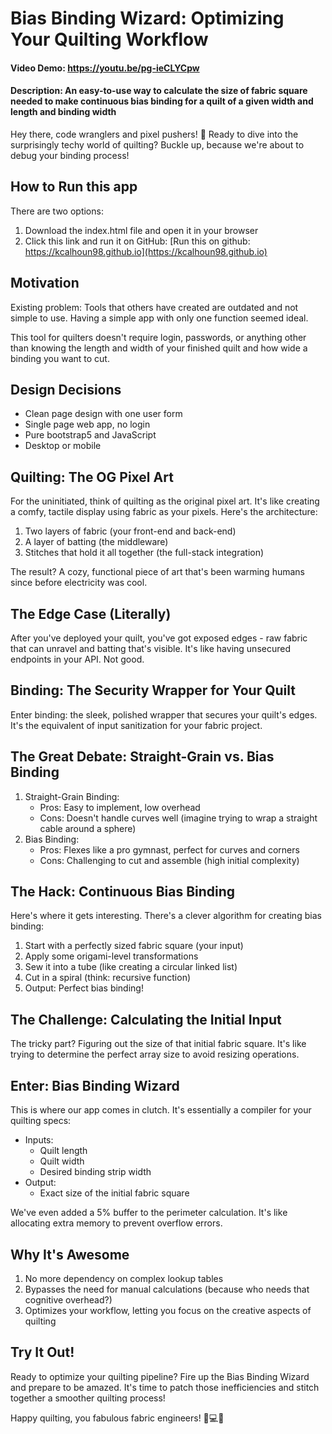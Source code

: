 # **Bias Binding Wizard: Optimizing Your Quilting Workflow**
#### Video Demo:  https://youtu.be/pg-ieCLYCpw
#### Description: An easy-to-use way to calculate the size of fabric square needed to make continuous bias binding for a quilt of a given width and length and binding width

Hey there, code wranglers and pixel pushers! 👋 Ready to dive into the surprisingly techy world of quilting? Buckle up, because we're about to debug your binding process!

## How to Run this app
There are two options:
1. Download the index.html file and open it in your browser
2. Click this link and run it on GitHub: [Run this on github: https://kcalhoun98.github.io](https://kcalhoun98.github.io)

## Motivation
Existing problem:  Tools that others have created are outdated and not simple to use.  Having a simple app with only one function seemed ideal.

This tool for quilters doesn't require login, passwords, or anything other than knowing the length and width of your finished quilt and how wide a binding you want to cut.

## Design Decisions

- Clean page design with one user form
- Single page web app, no login
- Pure bootstrap5 and JavaScript
- Desktop or mobile
 

## **Quilting: The OG Pixel Art**

For the uninitiated, think of quilting as the original pixel art. It's like creating a comfy, tactile display using fabric as your pixels. Here's the architecture:

1. Two layers of fabric (your front-end and back-end)
2. A layer of batting (the middleware)
3. Stitches that hold it all together (the full-stack integration)

The result? A cozy, functional piece of art that's been warming humans since before electricity was cool.

## **The Edge Case (Literally)**

After you've deployed your quilt, you've got exposed edges - raw fabric that can unravel and batting that's visible. It's like having unsecured endpoints in your API. Not good.

## **Binding: The Security Wrapper for Your Quilt**

Enter binding: the sleek, polished wrapper that secures your quilt's edges. It's the equivalent of input sanitization for your fabric project.

## **The Great Debate: Straight-Grain vs. Bias Binding**

1. Straight-Grain Binding:
   * Pros: Easy to implement, low overhead
   * Cons: Doesn't handle curves well (imagine trying to wrap a straight cable around a sphere)
2. Bias Binding:
   * Pros: Flexes like a pro gymnast, perfect for curves and corners
   * Cons: Challenging to cut and assemble (high initial complexity)

## **The Hack: Continuous Bias Binding**

Here's where it gets interesting. There's a clever algorithm for creating bias binding:

1. Start with a perfectly sized fabric square (your input)
2. Apply some origami-level transformations
3. Sew it into a tube (like creating a circular linked list)
4. Cut in a spiral (think: recursive function)
5. Output: Perfect bias binding!

## **The Challenge: Calculating the Initial Input**

The tricky part? Figuring out the size of that initial fabric square. It's like trying to determine the perfect array size to avoid resizing operations.

## **Enter: Bias Binding Wizard**

This is where our app comes in clutch. It's essentially a compiler for your quilting specs:

* Inputs:
   * Quilt length
   * Quilt width
   * Desired binding strip width
* Output:
   * Exact size of the initial fabric square

We've even added a 5% buffer to the perimeter calculation. It's like allocating extra memory to prevent overflow errors.

## **Why It's Awesome**

1. No more dependency on complex lookup tables
2. Bypasses the need for manual calculations (because who needs that cognitive overhead?)
3. Optimizes your workflow, letting you focus on the creative aspects of quilting

## **Try It Out!**

Ready to optimize your quilting pipeline? Fire up the Bias Binding Wizard and prepare to be amazed. It's time to patch those inefficiencies and stitch together a smoother quilting process!

Happy quilting, you fabulous fabric engineers! 🧵💻🎨


